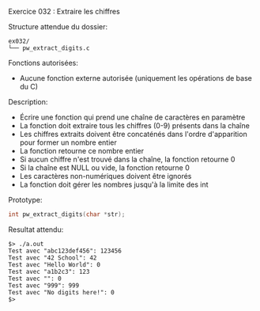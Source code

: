 Exercice 032 : Extraire les chiffres

Structure attendue du dossier:

```
ex032/
└── pw_extract_digits.c
```

Fonctions autorisées:

- Aucune fonction externe autorisée (uniquement les opérations de base du C)

Description:

- Écrire une fonction qui prend une chaîne de caractères en paramètre
- La fonction doit extraire tous les chiffres (0-9) présents dans la chaîne
- Les chiffres extraits doivent être concaténés dans l'ordre d'apparition pour former un nombre entier
- La fonction retourne ce nombre entier
- Si aucun chiffre n'est trouvé dans la chaîne, la fonction retourne 0
- Si la chaîne est NULL ou vide, la fonction retourne 0
- Les caractères non-numériques doivent être ignorés
- La fonction doit gérer les nombres jusqu'à la limite des int

Prototype:

```c
int pw_extract_digits(char *str);
```

Resultat attendu:

```
$> ./a.out
Test avec "abc123def456": 123456
Test avec "42 School": 42
Test avec "Hello World": 0
Test avec "a1b2c3": 123
Test avec "": 0
Test avec "999": 999
Test avec "No digits here!": 0
$>
```

